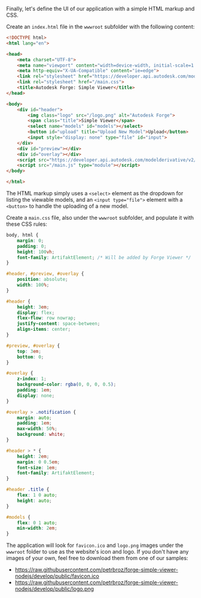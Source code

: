 Finally, let's define the UI of our application with a simple HTML markup and CSS.

Create an `index.html` file in the `wwwroot` subfolder with the following content:

```html title="wwwroot/index.html"
<!DOCTYPE html>
<html lang="en">

<head>
    <meta charset="UTF-8">
    <meta name="viewport" content="width=device-width, initial-scale=1.0">
    <meta http-equiv="X-UA-Compatible" content="ie=edge">
    <link rel="stylesheet" href="https://developer.api.autodesk.com/modelderivative/v2/viewers/7.*/style.css">
    <link rel="stylesheet" href="/main.css">
    <title>Autodesk Forge: Simple Viewer</title>
</head>

<body>
    <div id="header">
        <img class="logo" src="/logo.png" alt="Autodesk Forge">
        <span class="title">Simple Viewer</span>
        <select name="models" id="models"></select>
        <button id="upload" title="Upload New Model">Upload</button>
        <input style="display: none" type="file" id="input">
    </div>
    <div id="preview"></div>
    <div id="overlay"></div>
    <script src="https://developer.api.autodesk.com/modelderivative/v2/viewers/7.*/viewer3D.js"></script>
    <script src="/main.js" type="module"></script>
</body>

</html>
```

The HTML markup simply uses a `<select>` element as the dropdown for listing the viewable models,
and an `<input type="file">` element with a `<button>` to handle the uploading of a new model.

Create a `main.css` file, also under the `wwwroot` subfolder, and populate it with these CSS rules:

```css title="wwwroot/main.css"
body, html {
    margin: 0;
    padding: 0;
    height: 100vh;
    font-family: ArtifaktElement; /* Will be added by Forge Viewer */
}

#header, #preview, #overlay {
    position: absolute;
    width: 100%;
}

#header {
    height: 3em;
    display: flex;
    flex-flow: row nowrap;
    justify-content: space-between;
    align-items: center;
}

#preview, #overlay {
    top: 3em;
    bottom: 0;
}

#overlay {
    z-index: 1;
    background-color: rgba(0, 0, 0, 0.5);
    padding: 1em;
    display: none;
}

#overlay > .notification {
    margin: auto;
    padding: 1em;
    max-width: 50%;
    background: white;
}

#header > * {
    height: 2em;
    margin: 0 0.5em;
    font-size: 1em;
    font-family: ArtifaktElement;
}

#header .title {
    flex: 1 0 auto;
    height: auto;
}

#models {
    flex: 0 1 auto;
    min-width: 2em;
}
```

The application will look for `favicon.ico` and `logo.png` images under the `wwwroot` folder
to use as the website's icon and logo. If you don't have any images of your own, feel free
to download them from one of our samples:

- https://raw.githubusercontent.com/petrbroz/forge-simple-viewer-nodejs/develop/public/favicon.ico
- https://raw.githubusercontent.com/petrbroz/forge-simple-viewer-nodejs/develop/public/logo.png
